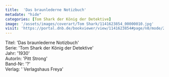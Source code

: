 ```yaml
---
title:  'Das braunlederne Notizbuch'
metadate: "hide"
categories: [Tom Shark der König der Detektive]
image: '/assets/images/coverart/Tom Shark/1141623854_00000010.jpg'
visit: 'https://portal.dnb.de/bookviewer/view/1141623854#page/n0/mode/2up'
---
```

Titel: 'Das braunlederne Notizbuch' <br>
Serie: 'Tom Shark der König der Detektive' <br>
Jahr: '1930' <br>
AutorIn: 'Pitt Strong' <br>
Band-Nr: '?' <br>
Verlag: ' Verlagshaus Freya'